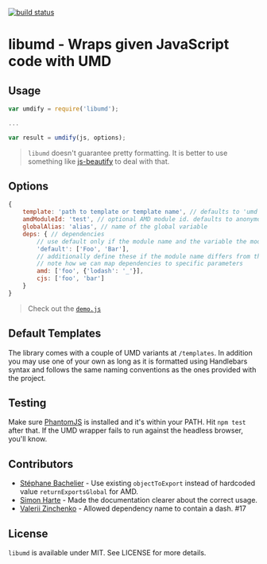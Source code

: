 [![build status](https://secure.travis-ci.org/bebraw/libumd.png)](http://travis-ci.org/bebraw/libumd)

# libumd - Wraps given JavaScript code with UMD

## Usage

```js
var umdify = require('libumd');

...

var result = umdify(js, options);
```

> `libumd` doesn't guarantee pretty formatting. It is better to use something like [js-beautify](https://www.npmjs.com/package/js-beautify) to deal with that.

## Options

```js
{
    template: 'path to template or template name', // defaults to 'umd'
    amdModuleId: 'test', // optional AMD module id. defaults to anonymous (not set)
    globalAlias: 'alias', // name of the global variable
    deps: { // dependencies
        // use default only if the module name and the variable the module will be injected with is the same
        'default': ['Foo', 'Bar'],
        // additionally define these if the module name differs from the variable with which it will be used
        // note how we can map dependencies to specific parameters
        amd: ['foo', {'lodash': '_'}],
        cjs: ['foo', 'bar']
    }
}
```

> Check out the [`demo.js`](https://github.com/bebraw/libumd/blob/master/demo.js)

## Default Templates

The library comes with a couple of UMD variants at `/templates`. In addition you may use one of your own as long as it is formatted using Handlebars syntax and follows the same naming conventions as the ones provided with the project.

## Testing

Make sure [PhantomJS](http://phantomjs.org/) is installed and it's within your PATH. Hit `npm test` after that. If the UMD wrapper fails to run against the headless browser, you'll know.

## Contributors

* [Stéphane Bachelier](https://github.com/stephanebachelier) - Use existing `objectToExport` instead of hardcoded value `returnExportsGlobal` for AMD.
* [Simon Harte](https://github.com/SimonHarte) - Made the documentation clearer about the correct usage.
* [Valerii Zinchenko](https://github.com/valerii-zinchenko) - Allowed dependency name to contain a dash. #17

## License

`libumd` is available under MIT. See LICENSE for more details.

